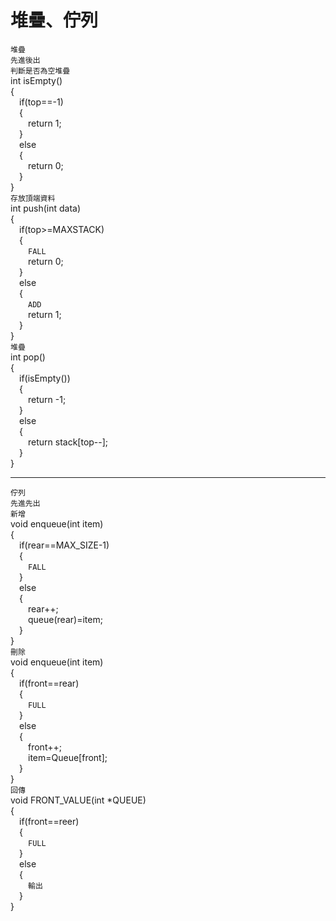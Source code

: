 # 堆疊、佇列
`堆疊`\
`先進後出`\
`判斷是否為空堆疊`\
int isEmpty()\
{\
&emsp;if(top==-1)\
&emsp;{\
&emsp;&emsp;return 1;\
&emsp;}\
&emsp;else\
&emsp;{\
&emsp;&emsp;return 0;\
&emsp;}\
}\
`存放頂端資料`\
int push(int data)\
{\
&emsp;if(top>=MAXSTACK)\
&emsp;{\
&emsp;&emsp;`FALL`\
&emsp;&emsp;return 0;\
&emsp;}\
&emsp;else\
&emsp;{\
&emsp;&emsp;`ADD`\
&emsp;&emsp;return 1;\
&emsp;}\
}\
`堆疊`\
int pop()\
{\
&emsp;if(isEmpty())\
&emsp;{\
&emsp;&emsp;return -1;\
&emsp;}\
&emsp;else\
&emsp;{\
&emsp;&emsp;return stack[top--];\
&emsp;}\
}
***
`佇列`\
`先進先出`\
`新增`\
void enqueue(int item)\
{\
&emsp;if(rear==MAX_SIZE-1)\
&emsp;{\
&emsp;&emsp;`FALL`\
&emsp;}\
&emsp;else\
&emsp;{\
&emsp;&emsp;rear++;\
&emsp;&emsp;queue(rear)=item;\
&emsp;}\
}\
`刪除`\
void enqueue(int item)\
{\
&emsp;if(front==rear)\
&emsp;{\
&emsp;&emsp;`FULL`\
&emsp;}\
&emsp;else\
&emsp;{\
&emsp;&emsp;front++;\
&emsp;&emsp;item=Queue[front];\
&emsp;}\
}\
`回傳`\
void FRONT_VALUE(int *QUEUE)\
{\
&emsp;if(front==reer)\
&emsp;{\
&emsp;&emsp;`FULL`\
&emsp;}\
&emsp;else\
&emsp;{\
&emsp;&emsp;`輸出`\
&emsp;}\
}

